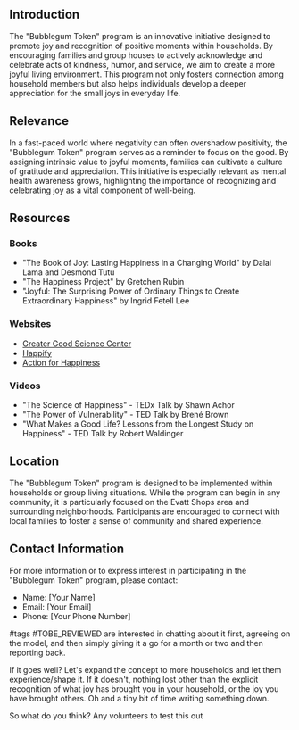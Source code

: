 ## Introduction

The "Bubblegum Token" program is an innovative initiative designed to promote joy and recognition of positive moments within households. By encouraging families and group houses to actively acknowledge and celebrate acts of kindness, humor, and service, we aim to create a more joyful living environment. This program not only fosters connection among household members but also helps individuals develop a deeper appreciation for the small joys in everyday life.

## Relevance

In a fast-paced world where negativity can often overshadow positivity, the "Bubblegum Token" program serves as a reminder to focus on the good. By assigning intrinsic value to joyful moments, families can cultivate a culture of gratitude and appreciation. This initiative is especially relevant as mental health awareness grows, highlighting the importance of recognizing and celebrating joy as a vital component of well-being.

## Resources

### Books
- "The Book of Joy: Lasting Happiness in a Changing World" by Dalai Lama and Desmond Tutu
- "The Happiness Project" by Gretchen Rubin
- "Joyful: The Surprising Power of Ordinary Things to Create Extraordinary Happiness" by Ingrid Fetell Lee

### Websites
- [Greater Good Science Center](https://greatergood.berkeley.edu/)
- [Happify](https://www.happify.com/)
- [Action for Happiness](https://www.actionforhappiness.org/)

### Videos
- "The Science of Happiness" - TEDx Talk by Shawn Achor
- "The Power of Vulnerability" - TED Talk by Brené Brown
- "What Makes a Good Life? Lessons from the Longest Study on Happiness" - TED Talk by Robert Waldinger

## Location

The "Bubblegum Token" program is designed to be implemented within households or group living situations. While the program can begin in any community, it is particularly focused on the Evatt Shops area and surrounding neighborhoods. Participants are encouraged to connect with local families to foster a sense of community and shared experience.

## Contact Information

For more information or to express interest in participating in the "Bubblegum Token" program, please contact:

- Name: [Your Name]
- Email: [Your Email]
- Phone: [Your Phone Number]

#tags 
#TOBE_REVIEWED
are interested in chatting about it first, agreeing on the model, and then simply giving it a go for a month or two and then reporting back.

If it goes well? Let's expand the concept to more households and let them experience/shape it. If it doesn't, nothing lost other than the explicit recognition of what joy has brought you in your household, or the joy you have brought others. Oh and a tiny bit of time writing something down.

So what do you think? Any volunteers to test this out